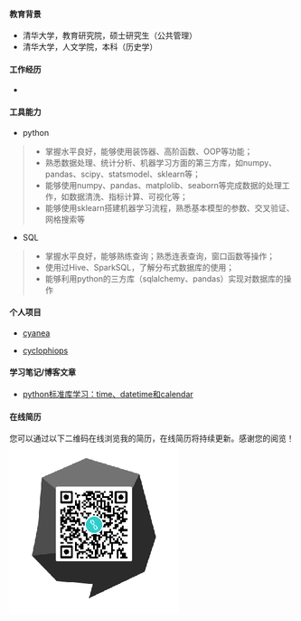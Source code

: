 #### 教育背景
* 清华大学，教育研究院，硕士研究生（公共管理）
* 清华大学，人文学院，本科（历史学）


#### 工作经历
*


#### 工具能力
* python
> * 掌握水平良好，能够使用装饰器、高阶函数、OOP等功能；
> * 熟悉数据处理、统计分析、机器学习方面的第三方库，如numpy、pandas、scipy、statsmodel、sklearn等；
> * 能够使用numpy、pandas、matplolib、seaborn等完成数据的处理工作，如数据清洗、指标计算、可视化等；
> * 能够使用sklearn搭建机器学习流程，熟悉基本模型的参数、交叉验证、网格搜索等


* SQL
> * 掌握水平良好，能够熟练查询；熟悉连表查询，窗口函数等操作；
> * 使用过Hive、SparkSQL，了解分布式数据库的使用；
> * 能够利用python的三方库（sqlalchemy、pandas）实现对数据库的操作


#### 个人项目
 * [cyanea](https://github.com/Bingtuu/cyanea)  
 > 
* [cyclophiops](https://github.com/Bingtuu/cyclophiops)
>

#### 学习笔记/博客文章
* [python标准库学习：time、datetime和calendar](https://editor.csdn.net/md/?articleId=100696453)

#### 在线简历
您可以通过以下二维码在线浏览我的简历，在线简历将持续更新。感谢您的阅览！
![resume_QR](/github简历二维码.png)

